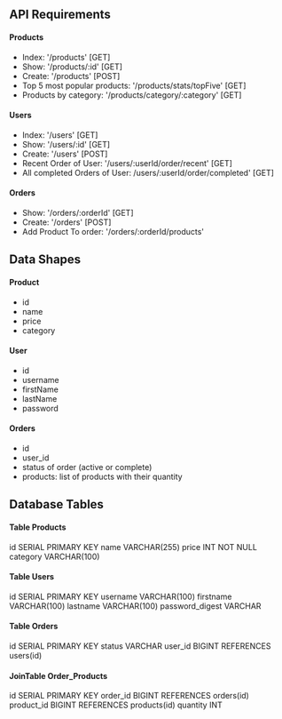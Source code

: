 ## API Requirements


#### Products
- Index: '/products' [GET] 
- Show: '/products/:id' [GET]
- Create: '/products' [POST]
- Top 5 most popular products: '/products/stats/topFive' [GET]
- Products by category: '/products/category/:category' [GET]

#### Users
- Index: '/users' [GET] 
- Show: '/users/:id' [GET] 
- Create: '/users' [POST] 
- Recent Order of User: '/users/:userId/order/recent' [GET]
- All completed Orders of User: /users/:userId/order/completed' [GET]

#### Orders
 - Show: '/orders/:orderId' [GET]
 - Create: '/orders' [POST]
 - Add Product To order: '/orders/:orderId/products'

## Data Shapes
#### Product
-  id
- name
- price
- category

#### User
- id
- username
- firstName
- lastName
- password

#### Orders
- id
- user_id
- status of order (active or complete)
- products: list of products with their quantity

## Database Tables
#### Table Products 
id          SERIAL PRIMARY KEY
name        VARCHAR(255)
price       INT NOT NULL
category    VARCHAR(100)

#### Table Users
id              SERIAL PRIMARY KEY
username        VARCHAR(100)
firstname       VARCHAR(100)
lastname        VARCHAR(100)
password_digest VARCHAR

#### Table Orders
id          SERIAL PRIMARY KEY
status      VARCHAR
user_id     BIGINT REFERENCES users(id)

#### JoinTable Order_Products
id          SERIAL PRIMARY KEY
order_id    BIGINT REFERENCES orders(id)
product_id  BIGINT REFERENCES products(id)
quantity    INT

